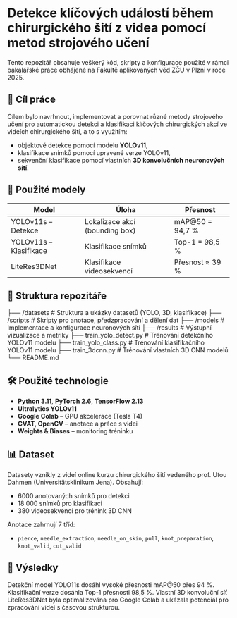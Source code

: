 # Detekce klíčových událostí během chirurgického šití z videa pomocí metod strojového učení

Tento repozitář obsahuje veškerý kód, skripty a konfigurace použité v rámci bakalářské práce obhájené na Fakultě aplikovaných věd ZČU v Plzni v roce 2025.

## 🎯 Cíl práce

Cílem bylo navrhnout, implementovat a porovnat různé metody strojového učení pro automatickou detekci a klasifikaci klíčových chirurgických akcí ve videích chirurgického šití, a to s využitím:

- objektové detekce pomocí modelu **YOLOv11**,
- klasifikace snímků pomocí upravené verze YOLOv11,
- sekvenční klasifikace pomocí vlastních **3D konvolučních neuronových sítí**.

## 🧠 Použité modely

| Model                   | Úloha                         | Přesnost             |
|------------------------|-------------------------------|----------------------|
| YOLOv11s – Detekce     | Lokalizace akcí (bounding box) | mAP@50 = 94,7 %      |
| YOLOv11s – Klasifikace | Klasifikace snímků            | Top-1 = 98,5 %       |
| LiteRes3DNet           | Klasifikace videosekvencí     | Přesnost ≈ 39 %      |

## 📁 Struktura repozitáře

├── /datasets # Struktura a ukázky datasetů (YOLO, 3D, klasifikace)
├── /scripts # Skripty pro anotace, předzpracování a dělení dat
├── /models # Implementace a konfigurace neuronových sítí
├── /results # Výstupní vizualizace a metriky
├── train_yolo_detect.py # Trénování detekčního YOLOv11 modelu
├── train_yolo_class.py # Trénování klasifikačního YOLOv11 modelu
├── train_3dcnn.py # Trénování vlastních 3D CNN modelů
└── README.md

## 🛠️ Použité technologie

- **Python 3.11**, **PyTorch 2.6**, **TensorFlow 2.13**
- **Ultralytics YOLOv11**
- **Google Colab** – GPU akcelerace (Tesla T4)
- **CVAT, OpenCV** – anotace a práce s videi
- **Weights & Biases** – monitoring tréninku

## 📊 Dataset

Datasety vznikly z videí online kurzu chirurgického šití vedeného prof. Utou Dahmen (Universitätsklinikum Jena). Obsahují:
- 6000 anotovaných snímků pro detekci
- 18 000 snímků pro klasifikaci
- 380 videosekvencí pro trénink 3D CNN

Anotace zahrnují 7 tříd:
- `pierce`, `needle_extraction`, `needle_on_skin`, `pull`, `knot_preparation`, `knot_valid`, `cut_valid`

## 🧪 Výsledky

Detekční model YOLO11s dosáhl vysoké přesnosti mAP@50 přes 94 %. Klasifikační verze dosáhla Top-1 přesnosti 98,5 %. Vlastní 3D konvoluční síť LiteRes3DNet byla optimalizována pro Google Colab a ukázala potenciál pro zpracování videí s časovou strukturou.

